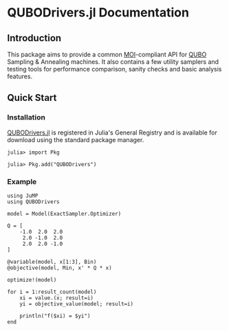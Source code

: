 # QUBODrivers.jl Documentation

## Introduction

This package aims to provide a common [MOI](https://github.com/jump-dev/MathOptInterface.jl)-compliant API for [QUBO](https://en.wikipedia.org/wiki/Quadratic_unconstrained_binary_optimization) Sampling & Annealing machines.
It also contains a few utility samplers and testing tools for performance comparison, sanity checks and basic analysis features.

## Quick Start

### Installation

[QUBODrivers.jl](https://github.com/psrenergy/QUBODrivers.jl) is registered in Julia's General Registry and is available for download using the standard package manager.

```julia-repl
julia> import Pkg

julia> Pkg.add("QUBODrivers")
```

### Example

```@example
using JuMP
using QUBODrivers

model = Model(ExactSampler.Optimizer)

Q = [
    -1.0  2.0  2.0
     2.0 -1.0  2.0
     2.0  2.0 -1.0
]

@variable(model, x[1:3], Bin)
@objective(model, Min, x' * Q * x)

optimize!(model)

for i = 1:result_count(model)
    xi = value.(x; result=i)
    yi = objective_value(model; result=i)

    println("f($xi) = $yi")
end
```

<!-- ## Citing QUBODrivers.jl
```tex
@software{QUBODrivers.jl:2023,
  author    = {Pedro Xavier and Pedro Ripper and Tiago Andrade and Joaquim Garcia and David Bernal},
  title     = {QUBODrivers.jl},
  month     = {apr},
  year      = {2023},
  publisher = {Zenodo},
  version   = {v0.1.0},
  doi       = {10.5281/zenodo.6390515},
  url       = {https://doi.org/10.5281/zenodo.6390515}
}
``` -->